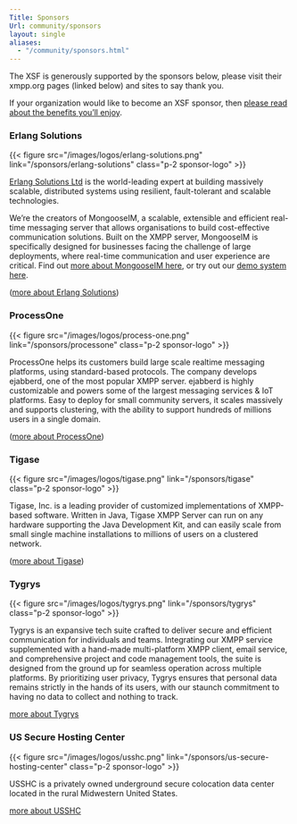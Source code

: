 ```yaml
---
Title: Sponsors
Url: community/sponsors
layout: single
aliases:
  - "/community/sponsors.html"
---
```


The XSF is generously supported by the sponsors below, please visit their xmpp.org pages (linked below) and sites to say thank you.

If your organization would like to become an XSF sponsor, then [please read about the benefits you’ll enjoy](/community/sponsorship).

### Erlang Solutions

{{< figure src="/images/logos/erlang-solutions.png" link="/sponsors/erlang-solutions" class="p-2 sponsor-logo" >}}

[Erlang Solutions Ltd](https://www.erlang-solutions.com/) is the world-leading expert at building massively scalable, distributed
systems using resilient, fault-tolerant and scalable technologies.

We’re the creators of MongooseIM, a scalable, extensible and efficient real-time messaging
server that allows organisations to build cost-effective communication solutions. Built on the
XMPP server, MongooseIM is specifically designed for businesses facing the challenge of
large deployments, where real-time communication and user experience are critical.
Find out [more about MongooseIM here](https://www.erlang-solutions.com/technologies/mongooseim/), or try out our [demo system here](https://trymongoose.im/).

([more about Erlang Solutions](/sponsors/erlang-solutions))

### ProcessOne

{{< figure src="/images/logos/process-one.png" link="/sponsors/processone" class="p-2 sponsor-logo" >}}

ProcessOne helps its customers build large scale realtime messaging platforms, using standard-based protocols. The company develops ejabberd, one of the most popular XMPP server. ejabberd is highly customizable and powers some of the largest messaging services & IoT platforms. Easy to deploy for small community servers, it scales massively and supports clustering, with the ability to support hundreds of millions users in a single domain.

([more about ProcessOne](/sponsors/processone))

### Tigase

{{< figure src="/images/logos/tigase.png" link="/sponsors/tigase" class="p-2 sponsor-logo" >}}

Tigase, Inc. is a leading provider of customized implementations of XMPP-based software. Written in Java, Tigase XMPP Server can run on any hardware supporting the Java Development Kit, and can easily scale from small single machine installations to millions of users on a clustered network.

([more about Tigase](/sponsors/tigase))

### Tygrys

{{< figure src="/images/logos/tygrys.png" link="/sponsors/tygrys" class="p-2 sponsor-logo" >}}

Tygrys is an expansive tech suite crafted to deliver secure and efficient communication for individuals and teams. Integrating our XMPP service supplemented with a hand-made multi-platform XMPP client, email service, and comprehensive project and code management tools, the suite is designed from the ground up for seamless operation across multiple platforms. By prioritizing user privacy, Tygrys ensures that personal data remains strictly in the hands of its users, with our staunch commitment to having no data to collect and nothing to track.

[more about Tygrys](/sponsors/tygrys)

### US Secure Hosting Center

{{< figure src="/images/logos/usshc.png" link="/sponsors/us-secure-hosting-center" class="p-2 sponsor-logo" >}}

USSHC is a privately owned underground secure colocation data center located in the rural Midwestern United States.

[more about USSHC](/sponsors/us-secure-hosting-center)
